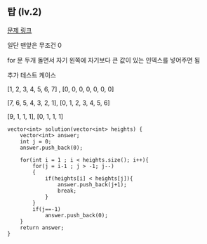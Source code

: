 ## 탑 (lv.2)

[문제 링크](https://programmers.co.kr/learn/courses/30/lessons/42588)


일단 맨앞은 무조건 0

for 문 두개 돌면서 자기 왼쪽에 자기보다 큰 값이 있는 인덱스를 넣어주면 됨



추가 테스트 케이스 

[1, 2, 3, 4, 5, 6, 7] , [0, 0, 0, 0, 0, 0, 0]

[7, 6, 5, 4, 3, 2, 1], [0, 1, 2, 3, 4, 5, 6]

[9, 1, 1, 1], [0, 1, 1, 1]

```
vector<int> solution(vector<int> heights) {
    vector<int> answer;
    int j = 0;
    answer.push_back(0);    
    
    for(int i = 1 ; i < heights.size(); i++){        
        for(j = i-1 ; j > -1; j--)
        {            
            if(heights[i] < heights[j]){
                answer.push_back(j+1);
                break;
            }
        }
        if(j==-1)
            answer.push_back(0);
    }
    return answer;
}
```
